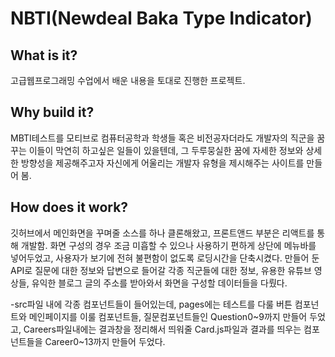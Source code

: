# NBTI(Newdeal Baka Type Indicator)

## What is it?

고급웹프로그래밍 수업에서 배운 내용을 토대로 진행한 프로젝트.

## Why build it?

MBTI테스트를 모티브로 컴퓨터공학과 학생들 혹은 비전공자더라도 개발자의 직군을 꿈꾸는 이들이
막연히 하고싶은 일들이 있을텐데, 그 두루뭉실한 꿈에 자세한 정보와 상세한 방향성을 제공해주고자
자신에게 어울리는 개발자 유형을 제시해주는 사이트를 만들어 봄.

## How does it work?

깃허브에서 메인화면을 꾸며줄 소스를 하나 클론해왔고, 프론트앤드 부분은 리액트를 통해 개발함.
화면 구성의 경우 조금 미흡할 수 있으나 사용하기 편하게 상단에 메뉴바를 넣어두었고, 사용자가 보기에 전혀 불편함이 없도록 로딩시간을 단축시켰다.
만들어 둔 API로 질문에 대한 정보와 답변으로 들어갈 각종 직군들에 대한 정보, 유용한 유튜브 영상들, 유익한 블로그 글의 주소를 받아와서 화면을 구성할 데이터들을 다뤘다.

-src파일 내에 각종 컴포넌트들이 들어있는데, pages에는 테스트를 다룰 버튼 컴포넌트와 메인페이지를 이룰 컴포넌트들, 질문컴포넌트들인 Question0~9까지 만들어 두었고, Careers파일내에는 결과창을 정리해서 띄워줄 Card.js파일과 결과를 띄우는 컴포넌트들을 Career0~13까지 만들어 두었다.
